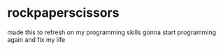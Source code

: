 # rockpaperscissors
made this to refresh on my programming skills gonna start programming again and fix my life

